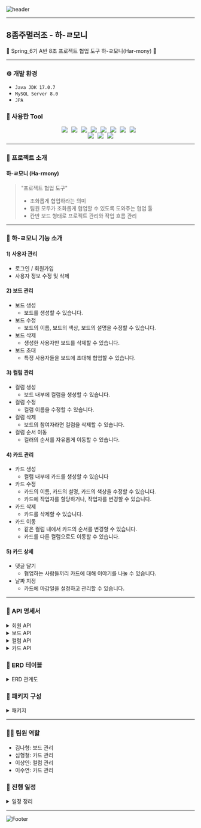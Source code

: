 ![header](https://capsule-render.vercel.app/api?type=waving&color=auto&height=200&section=header&text=하-ㄹ모니%20(Har-mony)&fontSize=40)

------------

## 8좀주멀러조 - 하-ㄹ모니
🤝 Spring_6기 A반 8조 프로젝트 협업 도구 하-ㄹ모니(Har-mony) 🤝

------------

### ⚙️ 개발 환경
- `Java JDK 17.0.7`
- `MySQL Server 8.0`
- `JPA`

### 🔧 사용한 Tool
<div style="display: flex; justify-content: center;">
  <img src="https://img.shields.io/badge/Java-007396?&style=flat&logo=Java&logoColor=white" style="margin-right: 10px;">
  <img src="https://img.shields.io/badge/Spring-6DB33F?&style=flat&logo=spring&logoColor=white" style="margin-right: 10px;">
  <img src="https://img.shields.io/badge/MySQL-4479A1?style=flat&logo=mysql&logoColor=white" style="margin-right: 10px;"/>
  <img src="https://img.shields.io/badge/ApachetTomcat-F8DC75?style=flat&logo=apachetomcat&logoColor=white"style="margin-right: 10px;"/>
  <img src="https://img.shields.io/badge/Git-F05032?style=flat&logo=git&logoColor=white" style="margin-right: 10px;">
  <img src="https://img.shields.io/badge/Github-181717?style=flat&logo=github&logoColor=white" style="margin-right: 10px;">
  <img src="https://img.shields.io/badge/Intellijidea-000000?style=flat&logo=intellijidea&logoColor=white" style="margin-right: 10px;">
  <img src="https://img.shields.io/badge/Postman-FF6C37?style=flat&logo=postman&logoColor=white" style="margin-right: 10px;">
</div> 
<div style="display: flex; justify-content: center;">
  <img src="https://img.shields.io/badge/HTML5-E34F26?style=flat&logo=HTML5&logoColor=white" style="margin-right: 10px;"/>
	<img src="https://img.shields.io/badge/CSS3-1572B6?style=flat&logo=CSS3&logoColor=white" style="margin-right: 10px;" />
  <img src="https://img.shields.io/badge/JavaScript-F7DF1E?style=flat&logo=javascript&logoColor=white" />
</div>

------------

### 🚩 프로젝트 소개
#### 하-ㄹ모니 (Ha-rmony)
> "프로젝트 협업 도구"
>  - 조화롭게 협업하라는 의미
>  - 팀원 모두가 조화롭게 협업할 수 있도록 도와주는 협업 툴
>  - 칸반 보드 형태로 프로젝트 관리와 작업 흐름 관리  
  
------------

### 📍 하-ㄹ모니 기능 소개

#### 1) 사용자 관리
- 로그인 / 회원가입
- 사용자 정보 수정 및 삭제
    
#### 2) 보드 관리
- 보드 생성
	- 보드를 생성할 수 있습니다.
- 보드 수정
	- 보드의 이름, 보드의 색상, 보드의 설명을 수정할 수 있습니다.
- 보드 삭제
	- 생성한 사용자만 보드를 삭제할 수 있습니다.
- 보드 초대
	- 특정 사용자들을 보드에 초대해 협업할 수 있습니다.
     
#### 3) 컬럼 관리
- 컬럼 생성
	- 보드 내부에 컬럼을 생성할 수 있습니다.
- 컬럼 수정
	- 컬럼 이름을 수정할 수 있습니다.
- 컬럼 삭제
	- 보드의 참여자라면 컬럼을 삭제할 수 있습니다.
- 컬럼 순서 이동
	- 컬러의 순서를 자유롭게 이동할 수 있습니다.
 
#### 4) 카드 관리
- 카드 생성
	- 컬럼 내부에 카드를 생성할 수 있습니다
- 카드 수정
	- 카드의 이름, 카드의 설명, 카드의 색상을 수정할 수 있습니다.
    - 카드에 작업자를 할당하거나, 작업자를 변경할 수 있습니다.
- 카드 삭제
	- 카드를 삭제할 수 있습니다.
- 카드 이동
	- 같은 컬럼 내에서 카드의 순서를 변경할 수 있습니다.
    - 카드를 다른 컬럼으로도 이동할 수 있습니다.

#### 5) 카드 상세
- 댓글 달기
	- 협업하는 사람들끼리 카드에 대해 이야기를 나눌 수 있습니다.
- 날짜 지정
	- 카드에 마감일을 설정하고 관리할 수 있습니다.

------------

### 📜 API 명세서

<details>
<summary>회원 API</summary>
<p align="center"><img src="https://velog.velcdn.com/images/azuressu/post/3696ec77-91fd-43bf-b3ef-d8d30d0ba079/image.png" width="700"/></p>
</details>

<details>
<summary>보드 API</summary>
<p align="center"><img src="https://velog.velcdn.com/images/azuressu/post/e36f1c45-8ff6-4581-9ffe-7073e42ce5d3/image.png" width="700"/></p>
</details>

<details>
<summary>컬럼 API</summary>
<p align="center"><img src="https://velog.velcdn.com/images/azuressu/post/854564d9-92fd-4100-96cb-19dd8142269d/image.png" width="700"/></p>
</details>

<details>
<summary>카드 API</summary>
<p align="center"><img src="https://velog.velcdn.com/images/azuressu/post/692e1598-9a27-4234-9ce0-8c9c5a214a3b/image.png" width="700"/></p>
</details>


### 📃 ERD 테이블
<details>
<summary>ERD 관계도</summary>
<p align="center"><img src="https://velog.velcdn.com/images/azuressu/post/b6982de9-bf3f-4a55-938a-12be160f3f9c/image.png" width="800"/></p>
</details>

### 📂 패키지 구성

<details>
<summary>패키지</summary>
<pre>
<code>
├── aop
│   ├── BoardUserCheck.java
│   ├── UserCheck.java
│   └── UserCheckAop.java
├── board
│   ├── Board.java
│   ├── BoardController.java
│   ├── BoardRepository.java
│   ├── BoardRequestDto.java
│   ├── BoardResponseDto.java
│   └── BoardService.java
├── boardColumn
│   ├── BoardColumn.java
│   ├── BoardColumnController.java
│   ├── BoardColumnRepository.java
│   ├── BoardColumnRequestDto.java
│   ├── BoardColumnResponseDto.java
│   ├── BoardColumnService.java
│   └── BoardColumnServiceImpl.java
├── boardUser
│   ├── BoardUser.java
│   ├── BoardUserController.java
│   ├── BoardUserEnum.java
│   ├── BoardUserRepository.java
│   ├── BoardUserReponseDto.java
│   └── BoardUserService.java
├── card
│   ├── Card.java
│   ├── CardController.java
│   ├── CardInColumnReponseDto.java
│   ├── CardOrderRequestDto.java
│   ├── CardRepository.java
│   ├── CardRequestDto.java
│   ├── CardRequestUserDto.java
│   ├── CardResponseDto.java
│   └── CardService.java
├── cardUser
│   ├── CardUser.java
│   ├── CardUserRepository.java
│   └── CardUserReponseDto.java
├── comment
│   ├── Comment.java
│   ├── CommentController.java
│   ├── CommentRepository.java
│   ├── CommentRequestDto.java
│   ├── CommentResponseDto.java
│   └── CommentService.java
├── common
│   ├── ApiReponseDto.java
│   ├── PasswordConfig.java
│   ├── RestTemplateConfig.java
│   ├── Timestamped.java
│   ├── ViewController.java
│   └── WebSecurityConfig.java
├── email
│   ├── EmailSender.java
│   ├── EmailSenderController.java
│   └── EmailSenderService.java
├── security
│   ├── JwtAuthorizationFilter.java
│   ├── JwtUtil.java
│   ├── UserDetailImpl.java
│   └── UserDetailServiceImpl.java
├── social
│   ├── GoogleService.java
│   ├── GoogleUserInfo.java
│   └── SocialController.java
└── user
     ├── LoginRequestDto.java
     ├── SignupRequestDto.java
     ├── User.java
     ├── UserController.java
     ├── UserRepository.java
     ├── UserResponseDto.java
     ├── UserService.java
     └── UserUpdateRequestDto.java
</code>
</pre>
</details>

------------

### 👩‍💻 팀원 역할
- 김나형: 보드 관리
- 심형철: 카드 관리
- 이상인: 컬럼 관리
- 이수연: 카드 관리

### 📆 진행 일정
<details>
<summary>일정 정리</summary>
  <p>- 8/07 : 프로젝트 내용 정리, S.A 작성 및 제출, 역할 분담</p>
  <p>- 8/08 : 1차 확인</p>
  <p>- 8/09 : 완료된 부분까지 코드 취합하며 테스트</p>
  <p>- 8/10 : 2차 확인 </p>
  <p>- 8/11 : 3차 확인</p>
  <p>- 8/12 : 코드 취합, 발표 준비</p>
  <p>- 8/13 : 최종 확인 및 정리</p>
</details>


------------

![Footer](https://capsule-render.vercel.app/api?type=waving&color=auto&height=200&section=footer)
